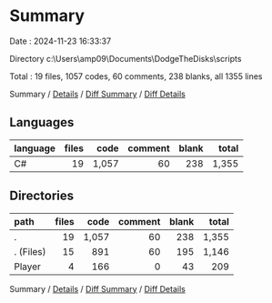 # Summary

Date : 2024-11-23 16:33:37

Directory c:\\Users\\amp09\\Documents\\DodgeTheDisks\\scripts

Total : 19 files,  1057 codes, 60 comments, 238 blanks, all 1355 lines

Summary / [Details](details.md) / [Diff Summary](diff.md) / [Diff Details](diff-details.md)

## Languages
| language | files | code | comment | blank | total |
| :--- | ---: | ---: | ---: | ---: | ---: |
| C# | 19 | 1,057 | 60 | 238 | 1,355 |

## Directories
| path | files | code | comment | blank | total |
| :--- | ---: | ---: | ---: | ---: | ---: |
| . | 19 | 1,057 | 60 | 238 | 1,355 |
| . (Files) | 15 | 891 | 60 | 195 | 1,146 |
| Player | 4 | 166 | 0 | 43 | 209 |

Summary / [Details](details.md) / [Diff Summary](diff.md) / [Diff Details](diff-details.md)